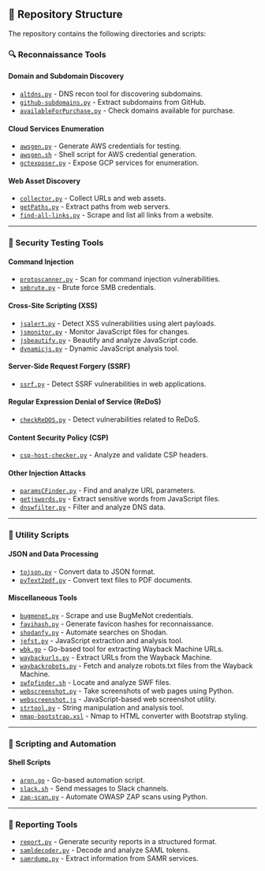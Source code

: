 ## 📁 Repository Structure

The repository contains the following directories and scripts:

### 🔍 Reconnaissance Tools

#### **Domain and Subdomain Discovery**
- [`altdns.py`](xlrsec/altdns.py) - DNS recon tool for discovering subdomains.
- [`github-subdomains.py`](xlrsec/github-subdomains.py) - Extract subdomains from GitHub.
- [`availableForPurchase.py`](xlrsec/availableForPurchase.py) - Check domains available for purchase.

#### **Cloud Services Enumeration**
- [`awsgen.py`](xlrsec/awsgen.py) - Generate AWS credentials for testing.
- [`awsgen.sh`](xlrsec/awsgen.sh) - Shell script for AWS credential generation.
- [`gctexposer.py`](xlrsec/gctexposer.py) - Expose GCP services for enumeration.

#### **Web Asset Discovery**
- [`collector.py`](xlrsec/collector.py) - Collect URLs and web assets.
- [`getPaths.py`](xlrsec/getPaths.py) - Extract paths from web servers.
- [`find-all-links.py`](xlrsec/find-all-links.py) - Scrape and list all links from a website.

---

### 🔐 Security Testing Tools

#### **Command Injection**
- [`protoscanner.py`](xlrsec/protoscanner.py) - Scan for command injection vulnerabilities.
- [`smbrute.py`](xlrsec/smbrute.py) - Brute force SMB credentials.

#### **Cross-Site Scripting (XSS)**
- [`jsalert.py`](xlrsec/jsalert.py) - Detect XSS vulnerabilities using alert payloads.
- [`jsmonitor.py`](xlrsec/jsmonitor.py) - Monitor JavaScript files for changes.
- [`jsbeautify.py`](xlrsec/jsbeautify.py) - Beautify and analyze JavaScript code.
- [`dynamicjs.py`](xlrsec/dynamicjs.py) - Dynamic JavaScript analysis tool.

#### **Server-Side Request Forgery (SSRF)**
- [`ssrf.py`](xlrsec/ssrf.py) - Detect SSRF vulnerabilities in web applications.

#### **Regular Expression Denial of Service (ReDoS)**
- [`checkReDOS.py`](xlrsec/checkReDOS.py) - Detect vulnerabilities related to ReDoS.

#### **Content Security Policy (CSP)**
- [`csp-host-checker.py`](xlrsec/csp-host-checker.py) - Analyze and validate CSP headers.

#### **Other Injection Attacks**
- [`paramsCFinder.py`](xlrsec/paramsCFinder.py) - Find and analyze URL parameters.
- [`getjswords.py`](xlrsec/getjswords.py) - Extract sensitive words from JavaScript files.
- [`dnswfilter.py`](xlrsec/dnswfilter.py) - Filter and analyze DNS data.

---

### 🔧 Utility Scripts

#### **JSON and Data Processing**
- [`tojson.py`](xlrsec/tojson.py) - Convert data to JSON format.
- [`pyText2pdf.py`](xlrsec/pyText2pdf.py) - Convert text files to PDF documents.

#### **Miscellaneous Tools**
- [`bugmenot.py`](xlrsec/bugmenot.py) - Scrape and use BugMeNot credentials.
- [`favihash.py`](xlrsec/favihash.py) - Generate favicon hashes for reconnaissance.
- [`shodanfy.py`](xlrsec/shodanfy.py) - Automate searches on Shodan.
- [`jefst.py`](xlrsec/jefst.py) - JavaScript extraction and analysis tool.
- [`wbk.go`](xlrsec/wbk.go) - Go-based tool for extracting Wayback Machine URLs.
- [`waybackurls.py`](xlrsec/waybackurls.py) - Extract URLs from the Wayback Machine.
- [`waybackrobots.py`](xlrsec/waybackrobots.py) - Fetch and analyze robots.txt files from the Wayback Machine.
- [`swfpfinder.sh`](xlrsec/swfpfinder.sh) - Locate and analyze SWF files.
- [`webscreenshot.py`](xlrsec/webscreenshot.py) - Take screenshots of web pages using Python.
- [`webscreenshot.js`](xlrsec/webscreenshot.js) - JavaScript-based web screenshot utility.
- [`strtool.py`](xlrsec/strtool.py) - String manipulation and analysis tool.
- [`nmap-bootstrap.xsl`](xlrsec/nmap-bootstrap.xsl) - Nmap to HTML converter with Bootstrap styling.

---

### 🔧 Scripting and Automation

#### **Shell Scripts**
- [`aron.go`](xlrsec/aron.go) - Go-based automation script.
- [`slack.sh`](xlrsec/slack.sh) - Send messages to Slack channels.
- [`zap-scan.py`](xlrsec/zap-scan.py) - Automate OWASP ZAP scans using Python.

---

### 📝 Reporting Tools

- [`report.py`](xlrsec/report.py) - Generate security reports in a structured format.
- [`samldecoder.py`](xlrsec/samldecoder.py) - Decode and analyze SAML tokens.
- [`samrdump.py`](xlrsec/samrdump.py) - Extract information from SAMR services.

